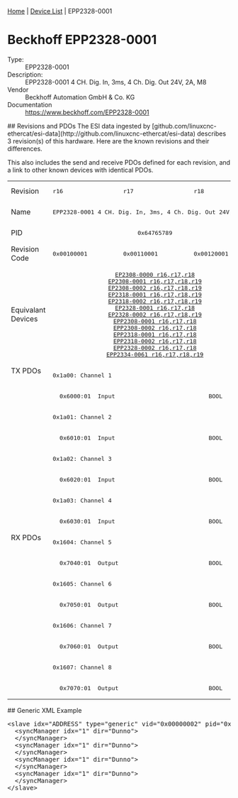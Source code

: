 <div class="nav"><a href="/esi-data">Home</a> | <a href="/esi-data/devices">Device List</a> | EPP2328-0001</div>

#  Beckhoff EPP2328-0001

<dl>
  <dt>Type:</dt><dd>EPP2328-0001</dd>
  <dt>Description:</dt><dd>EPP2328-0001 4 CH. Dig. In, 3ms, 4 Ch. Dig. Out 24V, 2A, M8</dd>
  <dt>Vendor</dt><dd>Beckhoff Automation GmbH & Co. KG</dd>
  <dt>Documentation</dt><dd><a href="https://www.beckhoff.com/EPP2328-0001">https://www.beckhoff.com/EPP2328-0001</a></dd>
</dl>
## Revisions and PDOs
The ESI data ingested by [github.com/linuxcnc-ethercat/esi-data](http://github.com/linuxcnc-ethercat/esi-data) describes 3 revision(s) of this hardware.  Here are the known revisions and their differences.

This also includes the send and receive PDOs defined for each revision, and a link to other known devices with identical PDOs.

<table>
<tr >
<td class="first">Revision</td>
<td ><pre>r16</pre></td>
<td ><pre>r17</pre></td>
<td ><pre>r18</pre></td>
</tr>
<tr >
<td class="first">Name</td>
<td  colspan=3 align="center"><pre>EPP2328-0001 4 CH. Dig. In, 3ms, 4 Ch. Dig. Out 24V, 2A, M8</pre></td>
</tr>
<tr >
<td class="first">PID</td>
<td  colspan=3 align="center"><pre>0x64765789</pre></td>
</tr>
<tr >
<td class="first">Revision Code</td>
<td ><pre>0x00100001</pre></td>
<td ><pre>0x00110001</pre></td>
<td ><pre>0x00120001</pre></td>
</tr>
<tr >
<td class="first">Equivalant Devices</td>
<td  colspan=3 align="center"><pre><a href="EP2308-0000">EP2308-0000 r16,r17,r18</a><br/><a href="EP2308-0001">EP2308-0001 r16,r17,r18,r19</a><br/><a href="EP2308-0002">EP2308-0002 r16,r17,r18,r19</a><br/><a href="EP2318-0001">EP2318-0001 r16,r17,r18,r19</a><br/><a href="EP2318-0002">EP2318-0002 r16,r17,r18,r19</a><br/><a href="EP2328-0001">EP2328-0001 r16,r17,r18</a><br/><a href="EP2328-0002">EP2328-0002 r16,r17,r18,r19</a><br/><a href="EPP2308-0001">EPP2308-0001 r16,r17,r18</a><br/><a href="EPP2308-0002">EPP2308-0002 r16,r17,r18</a><br/><a href="EPP2318-0001">EPP2318-0001 r16,r17,r18</a><br/><a href="EPP2318-0002">EPP2318-0002 r16,r17,r18</a><br/><a href="EPP2328-0002">EPP2328-0002 r16,r17,r18</a><br/><a href="EPP2334-0061">EPP2334-0061 r16,r17,r18,r19</a></pre></td>
</tr>
<tr class="txpdo pdosection">
<td class="first" rowspan=8 valign=top>TX PDOs</td>
<td colspan=3 align="left"><pre>0x1a00: Channel 1</pre></td>
<td></td>
</tr>
<tr class="txpdo">
<td  colspan=3 align="left"><pre>  0x6000:01  Input                           BOOL</pre></td>
</tr>
<tr class="txpdo pdosection">
<td  colspan=3 align="left"><pre>0x1a01: Channel 2</pre></td>
</tr>
<tr class="txpdo">
<td  colspan=3 align="left"><pre>  0x6010:01  Input                           BOOL</pre></td>
</tr>
<tr class="txpdo pdosection">
<td  colspan=3 align="left"><pre>0x1a02: Channel 3</pre></td>
</tr>
<tr class="txpdo">
<td  colspan=3 align="left"><pre>  0x6020:01  Input                           BOOL</pre></td>
</tr>
<tr class="txpdo pdosection">
<td  colspan=3 align="left"><pre>0x1a03: Channel 4</pre></td>
</tr>
<tr class="txpdo">
<td  colspan=3 align="left"><pre>  0x6030:01  Input                           BOOL</pre></td>
</tr>
<tr class="rxpdo pdosection">
<td class="first" rowspan=8 valign=top>RX PDOs</td>
<td colspan=3 align="left"><pre>0x1604: Channel 5</pre></td>
<td></td>
</tr>
<tr class="rxpdo">
<td  colspan=3 align="left"><pre>  0x7040:01  Output                          BOOL</pre></td>
</tr>
<tr class="rxpdo pdosection">
<td  colspan=3 align="left"><pre>0x1605: Channel 6</pre></td>
</tr>
<tr class="rxpdo">
<td  colspan=3 align="left"><pre>  0x7050:01  Output                          BOOL</pre></td>
</tr>
<tr class="rxpdo pdosection">
<td  colspan=3 align="left"><pre>0x1606: Channel 7</pre></td>
</tr>
<tr class="rxpdo">
<td  colspan=3 align="left"><pre>  0x7060:01  Output                          BOOL</pre></td>
</tr>
<tr class="rxpdo pdosection">
<td  colspan=3 align="left"><pre>0x1607: Channel 8</pre></td>
</tr>
<tr class="rxpdo">
<td  colspan=3 align="left"><pre>  0x7070:01  Output                          BOOL</pre></td>
</tr>
</table>
## Generic XML Example
<pre class="xml">
&lt;slave idx="ADDRESS" type="generic" vid="0x00000002" pid="0x64765789" configPdos="true"&gt;
  &lt;syncManager idx="1" dir="Dunno"&gt;
  &lt;/syncManager&gt;
  &lt;syncManager idx="1" dir="Dunno"&gt;
  &lt;/syncManager&gt;
  &lt;syncManager idx="1" dir="Dunno"&gt;
  &lt;/syncManager&gt;
  &lt;syncManager idx="1" dir="Dunno"&gt;
  &lt;/syncManager&gt;
&lt;/slave&gt;
</pre>
